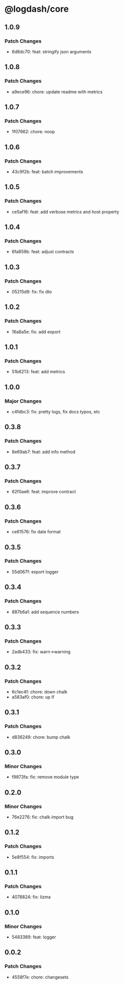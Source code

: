 # @logdash/core

## 1.0.9

### Patch Changes

- 6d8dc70: feat: stringify json arguments

## 1.0.8

### Patch Changes

- a9ece96: chore: update readme with metrics

## 1.0.7

### Patch Changes

- 1f07662: chore: noop

## 1.0.6

### Patch Changes

- 43c9f2b: feat: batch improvements

## 1.0.5

### Patch Changes

- ce5af16: feat: add verbose metrics and host property

## 1.0.4

### Patch Changes

- 6fa859b: feat: adjust contracts

## 1.0.3

### Patch Changes

- 05215d9: fix: fix dto

## 1.0.2

### Patch Changes

- 16a8a5e: fix: add export

## 1.0.1

### Patch Changes

- 51b6213: feat: add metrics

## 1.0.0

### Major Changes

- c4fdbc3: fix: pretty logs, fix docs typos, etc

## 0.3.8

### Patch Changes

- 8e69ab7: feat: add info method

## 0.3.7

### Patch Changes

- 62f0ae6: feat: improve contract

## 0.3.6

### Patch Changes

- ce61576: fix date format

## 0.3.5

### Patch Changes

- 55d067f: export logger

## 0.3.4

### Patch Changes

- 887b6a1: add sequence numbers

## 0.3.3

### Patch Changes

- 2adb433: fix: warn->warning

## 0.3.2

### Patch Changes

- 6c1ec4f: chore: down chalk
- a583af0: chore: up lf

## 0.3.1

### Patch Changes

- d836249: chore: bump chalk

## 0.3.0

### Minor Changes

- f9873fa: fix: remove module type

## 0.2.0

### Minor Changes

- 76e2276: fix: chalk import bug

## 0.1.2

### Patch Changes

- 5e8f554: fix: imports

## 0.1.1

### Patch Changes

- 4078824: fix: lizma

## 0.1.0

### Minor Changes

- 5483389: feat: logger

## 0.0.2

### Patch Changes

- 4558f7e: chore: changesets
